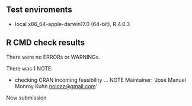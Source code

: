 ## Test enviroments
* local x86_64-apple-darwin17.0 (64-bit), R 4.0.3

## R CMD check results
There were no ERRORs or WARNINGs.

There was 1 NOTE:
* checking CRAN incoming feasibility ... NOTE
Maintainer: ‘José Manuel Monroy Kuhn <nolozz@gmail.com>’

New submission

